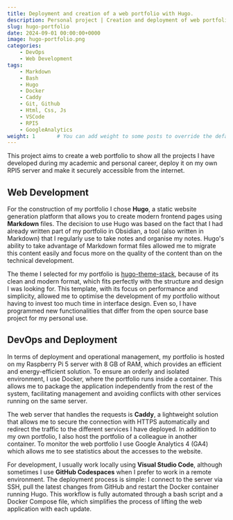 ```yaml
---
title: Deployment and creation of a web portfolio with Hugo.
description: Personal project | Creation and deployment of web portfolio on my RPI5 server for the presentation of the projects I have done during my academic and professional career. Indeed, the web portfolio where you are reading this right now :)
slug: hugo-portfolio
date: 2024-09-01 00:00:00+0000
image: hugo-portfolio.png
categories:
    - DevOps
    - Web Development
tags:
    - Markdown
    - Bash
    - Hugo
    - Docker
    - Caddy
    - Git, Github
    - Html, Css, Js
    - VSCode
    - RPI5
    - GoogleAnalytics
weight: 1       # You can add weight to some posts to override the default sorting (date descending)
---
```

This project aims to create a web portfolio to show all the projects I have developed during my academic and personal career, deploy it on my own RPI5 server and make it securely accessible from the internet.

## Web Development


For the construction of my portfolio I chose **Hugo**, a static website generation platform that allows you to create modern frontend pages using **Markdown** files. The decision to use Hugo was based on the fact that I had already written part of my portfolio in Obsidian, a tool (also written in Markdown) that I regularly use to take notes and organise my notes. Hugo's ability to take advantage of Markdown format files allowed me to migrate this content easily and focus more on the quality of the content than on the technical development.

The theme I selected for my portfolio is [hugo-theme-stack](https://github.com/CaiJimmy/hugo-theme-stack), because of its clean and modern format, which fits perfectly with the structure and design I was looking for. This template, with its focus on performance and simplicity, allowed me to optimise the development of my portfolio without having to invest too much time in interface design. Even so, I have programmed new functionalities that differ from the open source base project for my personal use.

## DevOps and Deployment


In terms of deployment and operational management, my portfolio is hosted on my Raspberry Pi 5 server with 8 GB of RAM, which provides an efficient and energy-efficient solution. To ensure an orderly and isolated environment, I use Docker, where the portfolio runs inside a container. This allows me to package the application independently from the rest of the system, facilitating management and avoiding conflicts with other services running on the same server.

The web server that handles the requests is **Caddy**, a lightweight solution that allows me to secure the connection with HTTPS automatically and redirect the traffic to the different services I have deployed. In addition to my own portfolio, I also host the portfolio of a colleague in another container. To monitor the web portfolio I use Google Analytics 4 (GA4) which allows me to see statistics about the accesses to the website.

For development, I usually work locally using **Visual Studio Code**, although sometimes I use **GitHub Codespaces** when I prefer to work in a remote environment. The deployment process is simple: I connect to the server via SSH, pull the latest changes from GitHub and restart the Docker container running Hugo. This workflow is fully automated through a bash script and a Docker Compose file, which simplifies the process of lifting the web application with each update.